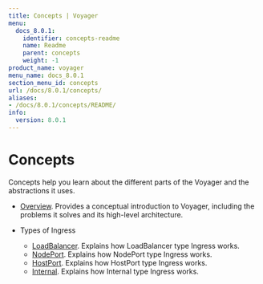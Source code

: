 ```yaml
---
title: Concepts | Voyager
menu:
  docs_8.0.1:
    identifier: concepts-readme
    name: Readme
    parent: concepts
    weight: -1
product_name: voyager
menu_name: docs_8.0.1
section_menu_id: concepts
url: /docs/8.0.1/concepts/
aliases:
- /docs/8.0.1/concepts/README/
info:
  version: 8.0.1
---
```


# Concepts

Concepts help you learn about the different parts of the Voyager and the abstractions it uses.

- [Overview](/docs/8.0.1/concepts/overview). Provides a conceptual introduction to Voyager, including the problems it solves and its high-level architecture.

- Types of Ingress
  - [LoadBalancer](/docs/8.0.1/concepts/ingress-types/loadbalancer). Explains how LoadBalancer type Ingress works.
  - [NodePort](/docs/8.0.1/concepts/ingress-types/nodeport). Explains how NodePort type Ingress works.
  - [HostPort](/docs/8.0.1/concepts/ingress-types/hostport). Explains how HostPort type Ingress works.
  - [Internal](/docs/8.0.1/concepts/ingress-types/internal). Explains how Internal type Ingress works.
